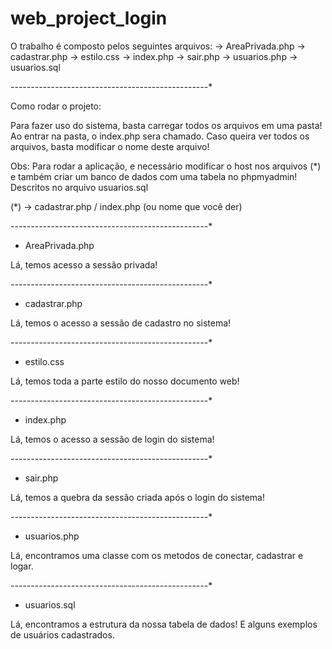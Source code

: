 # web_project_login

O trabalho é composto pelos seguintes arquivos:
	-> AreaPrivada.php
	-> cadastrar.php
	-> estilo.css
	-> index.php
	-> sair.php
	-> usuarios.php
	-> usuarios.sql

-*-*-*-*-*-*-*-*-*-*-*-*-*-*-*-*-*-*-*-*-*-*-*-*-*-*-*-*-*-*-*-*-*-*-*-*-*-*-*-*-*-*-*-*-*-*-*-*-*

Como rodar o projeto:

Para fazer uso do sistema, basta carregar todos os arquivos em uma pasta! Ao entrar na pasta, o
index.php sera chamado. Caso queira ver todos os arquivos, basta modificar o nome deste arquivo!

Obs: Para rodar a aplicação, e necessário modificar o host nos arquivos (*) e também criar um banco 
de dados com uma tabela no phpmyadmin! Descritos no arquivo usuarios.sql

(*) -> cadastrar.php / index.php (ou nome que você der)

-*-*-*-*-*-*-*-*-*-*-*-*-*-*-*-*-*-*-*-*-*-*-*-*-*-*-*-*-*-*-*-*-*-*-*-*-*-*-*-*-*-*-*-*-*-*-*-*-*

- AreaPrivada.php 

Lá, temos acesso a sessão privada! 


-*-*-*-*-*-*-*-*-*-*-*-*-*-*-*-*-*-*-*-*-*-*-*-*-*-*-*-*-*-*-*-*-*-*-*-*-*-*-*-*-*-*-*-*-*-*-*-*-*

- cadastrar.php

Lá, temos o acesso a sessão de cadastro no sistema! 

-*-*-*-*-*-*-*-*-*-*-*-*-*-*-*-*-*-*-*-*-*-*-*-*-*-*-*-*-*-*-*-*-*-*-*-*-*-*-*-*-*-*-*-*-*-*-*-*-*

- estilo.css

Lá, temos toda a parte estilo do nosso documento web!

-*-*-*-*-*-*-*-*-*-*-*-*-*-*-*-*-*-*-*-*-*-*-*-*-*-*-*-*-*-*-*-*-*-*-*-*-*-*-*-*-*-*-*-*-*-*-*-*-*

- index.php

Lá, temos o acesso a sessão de login do sistema! 

-*-*-*-*-*-*-*-*-*-*-*-*-*-*-*-*-*-*-*-*-*-*-*-*-*-*-*-*-*-*-*-*-*-*-*-*-*-*-*-*-*-*-*-*-*-*-*-*-*

- sair.php

Lá, temos a quebra da sessão criada após o login do sistema! 

-*-*-*-*-*-*-*-*-*-*-*-*-*-*-*-*-*-*-*-*-*-*-*-*-*-*-*-*-*-*-*-*-*-*-*-*-*-*-*-*-*-*-*-*-*-*-*-*-*

- usuarios.php

Lá, encontramos uma classe com os metodos de conectar, cadastrar e logar.

-*-*-*-*-*-*-*-*-*-*-*-*-*-*-*-*-*-*-*-*-*-*-*-*-*-*-*-*-*-*-*-*-*-*-*-*-*-*-*-*-*-*-*-*-*-*-*-*-*

- usuarios.sql

Lá, encontramos a estrutura da nossa tabela de dados! E alguns exemplos de usuários cadastrados.
